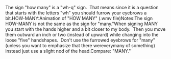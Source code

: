 The sign "how many" is a "wh-q" sign.  That means
  since it is a question that starts with the letters "wh" you should
  furrow your eyebrows a bit.HOW-MANY:Animation of "HOW MANY" 
(.wmv file)Notes:The sign HOW-MANY is not the same as the sign for "many."When signing MANY you start
  with the hands higher and a bit closer to my body.  Then you move them
  outward an inch or two (instead of upward) while changing into the loose "five" handshapes.  
	Don't use the furrowed eyebrows for "many" (unless you want to 
	emphasize that there wereverymany of something) instead
  just use a slight nod of the head.Compare: "MANY."